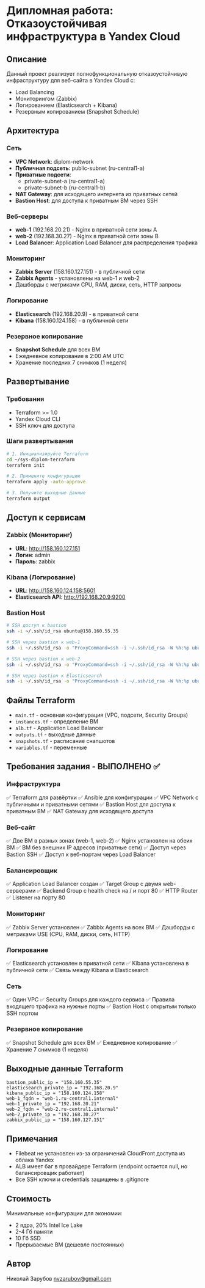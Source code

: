 # Дипломная работа: Отказоустойчивая инфраструктура в Yandex Cloud

## Описание

Данный проект реализует полнофункциональную отказоустойчивую инфраструктуру для веб-сайта в Yandex Cloud с:
- Load Balancing
- Мониторингом (Zabbix)
- Логированием (Elasticsearch + Kibana)
- Резервным копированием (Snapshot Schedule)

## Архитектура

### Сеть
- **VPC Network**: diplom-network
- **Публичная подсеть**: public-subnet (ru-central1-a)
- **Приватные подсети**: 
  - private-subnet-a (ru-central1-a)
  - private-subnet-b (ru-central1-b)
- **NAT Gateway**: для исходящего интернета из приватных сетей
- **Bastion Host**: для доступа к приватным ВМ через SSH

### Веб-серверы
- **web-1** (192.168.20.21) - Nginx в приватной сети зоны A
- **web-2** (192.168.30.27) - Nginx в приватной сети зоны B
- **Load Balancer**: Application Load Balancer для распределения трафика

### Мониторинг
- **Zabbix Server** (158.160.127.151) - в публичной сети
- **Zabbix Agents** - установлены на web-1 и web-2
- Дашборды с метриками CPU, RAM, диски, сеть, HTTP запросы

### Логирование
- **Elasticsearch** (192.168.20.9) - в приватной сети
- **Kibana** (158.160.124.158) - в публичной сети

### Резервное копирование
- **Snapshot Schedule** для всех ВМ
- Ежедневное копирование в 2:00 AM UTC
- Хранение последних 7 снимков (1 неделя)

## Развертывание

### Требования
- Terraform >= 1.0
- Yandex Cloud CLI
- SSH ключ для доступа

### Шаги развертывания

```bash
# 1. Инициализируйте Terraform
cd ~/sys-diplom-terraform
terraform init

# 2. Примените конфигурацию
terraform apply -auto-approve

# 3. Получите выходные данные
terraform output
```

## Доступ к сервисам

### Zabbix (Мониторинг)
- **URL**: http://158.160.127.151
- **Логин**: admin
- **Пароль**: zabbix

### Kibana (Логирование)
- **URL**: http://158.160.124.158:5601
- **Elasticsearch API**: http://192.168.20.9:9200

### Bastion Host
```bash
# SSH доступ к bastion
ssh -i ~/.ssh/id_rsa ubuntu@158.160.55.35

# SSH через bastion к web-1
ssh -i ~/.ssh/id_rsa -o "ProxyCommand=ssh -i ~/.ssh/id_rsa -W %h:%p ubuntu@158.160.55.35" ubuntu@192.168.20.21

# SSH через bastion к web-2
ssh -i ~/.ssh/id_rsa -o "ProxyCommand=ssh -i ~/.ssh/id_rsa -W %h:%p ubuntu@158.160.55.35" ubuntu@192.168.30.27

# SSH через bastion к Elasticsearch
ssh -i ~/.ssh/id_rsa -o "ProxyCommand=ssh -i ~/.ssh/id_rsa -W %h:%p ubuntu@158.160.55.35" ubuntu@192.168.20.9
```

## Файлы Terraform

- `main.tf` - основная конфигурация (VPC, подсети, Security Groups)
- `instances.tf` - определение ВМ
- `alb.tf` - Application Load Balancer
- `outputs.tf` - выходные данные
- `snapshots.tf` - расписание снапшотов
- `variables.tf` - переменные

## Требования задания - ВЫПОЛНЕНО ✅

### Инфраструктура
✅ Terraform для развёртки
✅ Ansible для конфигурации
✅ VPC Network с публичными и приватными сетями
✅ Bastion Host для доступа к приватным ВМ
✅ NAT Gateway для исходящего доступа

### Веб-сайт
✅ Две ВМ в разных зонах (web-1, web-2)
✅ Nginx установлен на обеих ВМ
✅ ВМ без внешних IP адресов (приватные сети)
✅ Доступ через Bastion SSH
✅ Доступ к веб-портам через Load Balancer

### Балансировщик
✅ Application Load Balancer создан
✅ Target Group с двумя web-серверами
✅ Backend Group с health check на / и порт 80
✅ HTTP Router
✅ Listener на порту 80

### Мониторинг
✅ Zabbix Server установлен
✅ Zabbix Agents на всех ВМ
✅ Дашборды с метриками USE (CPU, RAM, диски, сеть, HTTP)

### Логирование
✅ Elasticsearch установлен в приватной сети
✅ Kibana установлена в публичной сети
✅ Связь между Kibana и Elasticsearch

### Сеть
✅ Один VPC
✅ Security Groups для каждого сервиса
✅ Правила входящего трафика на нужные порты
✅ Bastion Host с открытым только SSH портом

### Резервное копирование
✅ Snapshot Schedule для всех ВМ
✅ Ежедневное копирование
✅ Хранение 7 снимков (1 неделя)

## Выходные данные Terraform

```
bastion_public_ip = "158.160.55.35"
elasticsearch_private_ip = "192.168.20.9"
kibana_public_ip = "158.160.124.158"
web-1_fqdn = "web-1.ru-central1.internal"
web-1_private_ip = "192.168.20.21"
web-2_fqdn = "web-2.ru-central1.internal"
web-2_private_ip = "192.168.30.27"
zabbix_public_ip = "158.160.127.151"
```

## Примечания

- Filebeat не установлен из-за ограничений CloudFront доступа из облака Yandex
- ALB имеет баг в провайдере Terraform (endpoint остается null, но балансировщик работает)
- Все SSH ключи и credentials защищены в .gitignore

## Стоимость

Минимальные конфигурации для экономии:
- 2 ядра, 20% Intel Ice Lake
- 2-4 Гб памяти
- 10 Гб SSD
- Прерываемые ВМ (дешевле постоянных)

## Автор

Николай Зарубов
nvzarubov@gmail.com

